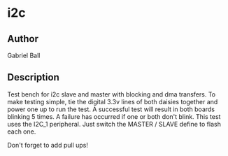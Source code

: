 # i2c

## Author

Gabriel Ball

## Description

Test bench for i2c slave and master with blocking and dma transfers. To make testing simple, tie the digital 3.3v lines of both daisies together and power one up to run the test. A successful test will result in both boards blinking 5 times. A failure has occurred if one or both don't blink. This test uses the I2C_1 peripheral. Just switch the MASTER / SLAVE define to flash each one. 

Don't forget to add pull ups!
